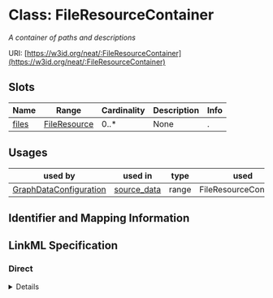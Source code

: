 # Class: FileResourceContainer
_A container of paths and descriptions_





URI: [https://w3id.org/neat/:FileResourceContainer](https://w3id.org/neat/:FileResourceContainer)



<!-- no inheritance hierarchy -->



## Slots

| Name | Range | Cardinality | Description  | Info |
| ---  | --- | --- | --- | --- |
| [files](files.md) | [FileResource](FileResource.md) | 0..* | None  | . |


## Usages


| used by | used in | type | used |
| ---  | --- | --- | --- |
| [GraphDataConfiguration](GraphDataConfiguration.md) | [source_data](source_data.md) | range | FileResourceContainer |



## Identifier and Mapping Information









## LinkML Specification

<!-- TODO: investigate https://stackoverflow.com/questions/37606292/how-to-create-tabbed-code-blocks-in-mkdocs-or-sphinx -->

### Direct

<details>
```yaml
name: FileResourceContainer
description: A container of paths and descriptions
from_schema: https://w3id.org/neat
attributes:
  files:
    name: files
    from_schema: https://w3id.org/neat
    multivalued: true
    range: FileResource
    inlined: true
    inlined_as_list: true

```
</details>

### Induced

<details>
```yaml
name: FileResourceContainer
description: A container of paths and descriptions
from_schema: https://w3id.org/neat
attributes:
  files:
    name: files
    from_schema: https://w3id.org/neat
    multivalued: true
    alias: files
    owner: FileResourceContainer
    range: FileResource
    inlined: true
    inlined_as_list: true

```
</details>
